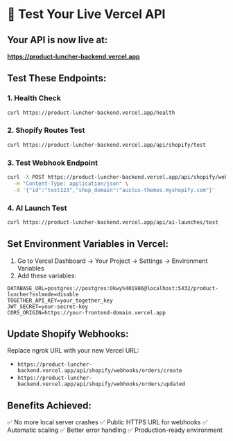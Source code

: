 # 🚀 Test Your Live Vercel API

## Your API is now live at:
**https://product-luncher-backend.vercel.app**

## Test These Endpoints:

### 1. Health Check
```bash
curl https://product-luncher-backend.vercel.app/health
```

### 2. Shopify Routes Test
```bash
curl https://product-luncher-backend.vercel.app/api/shopify/test
```

### 3. Test Webhook Endpoint
```bash
curl -X POST https://product-luncher-backend.vercel.app/api/shopify/webhooks/orders/create \
  -H "Content-Type: application/json" \
  -d '{"id":"test123","shop_domain":"austus-themes.myshopify.com"}'
```

### 4. AI Launch Test
```bash
curl https://product-luncher-backend.vercel.app/api/ai-launches/test
```

## Set Environment Variables in Vercel:

1. Go to Vercel Dashboard → Your Project → Settings → Environment Variables
2. Add these variables:

```
DATABASE_URL=postgres://postgres:Okwy%401986@localhost:5432/product-luncher?sslmode=disable
TOGETHER_API_KEY=your_together_key
JWT_SECRET=your-secret-key
CORS_ORIGIN=https://your-frontend-domain.vercel.app
```

## Update Shopify Webhooks:

Replace ngrok URL with your new Vercel URL:
- `https://product-luncher-backend.vercel.app/api/shopify/webhooks/orders/create`
- `https://product-luncher-backend.vercel.app/api/shopify/webhooks/orders/updated`

## Benefits Achieved:
✅ No more local server crashes
✅ Public HTTPS URL for webhooks
✅ Automatic scaling
✅ Better error handling
✅ Production-ready environment
